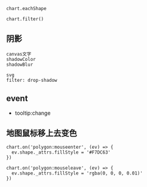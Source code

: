 ```
chart.eachShape

chart.filter()
```

## 阴影

```
canvas文字
shadowColor
shadowBlur

svg
filter: drop-shadow
```

## event

* tooltip:change

## 地图鼠标移上去变色

```
chart.on('polygon:mouseenter', (ev) => {
  ev.shape._attrs.fillStyle = '#F7DC63'
})

chart.on('polygon:mouseleave', (ev) => {
  ev.shape._attrs.fillStyle = 'rgba(0, 0, 0, 0.01)'
})
```